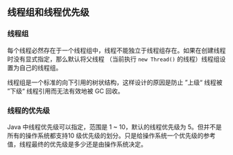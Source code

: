 ## 线程组和线程优先级

### 线程组

每个线程必然存在于⼀个线程组中，线程不能独立于线程组存在。如果在创建线程时没有显式指定，那么默认将父线程 （当前执行 `new Thread()` 的线程）线程组设置为自己的线程组。

线程组是⼀个标准的向下引用的树状结构，这样设计的原因是防止 ”上级“ 线程被 ”下级“ 线程引用而无法有效地被 GC 回收。



### 线程的优先级

Java 中线程优先级可以指定，范围是 1 ~ 10，默认的线程优先级为 5。但并不是所有的操作系统都支持10 级优先级的划分。只是给操作系统⼀个优先级的参考值，线程最终的优先级是多少还是由操作系统决定。

